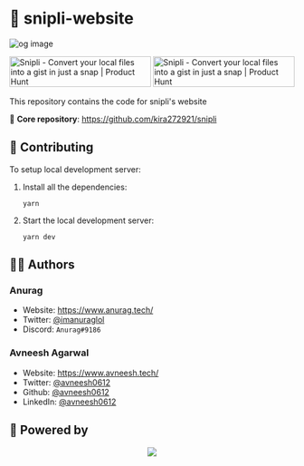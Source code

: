 # 🦄 snipli-website

![og image](https://user-images.githubusercontent.com/76690419/166135561-3e25ced2-fe8c-41e4-b236-f4fd32f20313.png)

<a href="https://www.producthunt.com/posts/snipli?utm_source=badge-featured&utm_medium=badge&utm_souce=badge-snipli" target="_blank"><img src="https://api.producthunt.com/widgets/embed-image/v1/featured.svg?post_id=344997&theme=dark" alt="Snipli - Convert&#0032;your&#0032;local&#0032;files&#0032;into&#0032;a&#0032;gist&#0032;in&#0032;just&#0032;a&#0032;snap | Product Hunt" style="width: 250px; height: 54px;" width="250" height="54" /></a> <a href="https://www.producthunt.com/posts/snipli?utm_source=badge-top-post-badge&utm_medium=badge&utm_souce=badge-snipli" target="_blank"><img src="https://api.producthunt.com/widgets/embed-image/v1/top-post-badge.svg?post_id=344997&theme=dark&period=daily" alt="Snipli - Convert&#0032;your&#0032;local&#0032;files&#0032;into&#0032;a&#0032;gist&#0032;in&#0032;just&#0032;a&#0032;snap | Product Hunt" style="width: 250px; height: 54px;" width="250" height="54" /></a>

This repository contains the code for snipli's website

🎉 **Core repository**: https://github.com/kira272921/snipli

## 🤝 Contributing

To setup local development server:

1. Install all the dependencies:
    ```
    yarn
    ```
2. Start the local development server:
    ```
    yarn dev
    ```
    

## 🦸‍♂️ Authors

### Anurag

- Website: https://www.anurag.tech/
- Twitter: [@imanuraglol](https://twitter.com/imanuraglol)
- Discord: `Anurag#9186`

### Avneesh Agarwal

- Website: https://www.avneesh.tech/
- Twitter: [@avneesh0612](https://twitter.com/avneesh0612)
- Github: [@avneesh0612](https://github.com/avneesh0612)
- LinkedIn: [@avneesh0612](https://www.linkedin.com/in/avneesh0612)


## 🚀 Powered by

<p align="center">
<a href="https://vercel.com/avneesh0612?utm_source=buidlers-hub&utm_campaign=oss">
<img src="https://www.datocms-assets.com/31049/1618983297-powered-by-vercel.svg"/>
</a>
</p>
